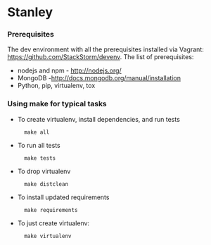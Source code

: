 Stanley
======

### Prerequisites 
The dev environment with all the prerequisites installed via Vagrant: https://github.com/StackStorm/devenv. 
The list of prerequisites: 
* nodejs and npm - http://nodejs.org/
* MongoDB -http://docs.mongodb.org/manual/installation
* Python, pip, virtualenv, tox

### Using make for typical tasks
* To create virtualenv, install dependencies, and run tests
 
        make all

* To run all tests
 
        make tests

* To drop virtualenv

        make distclean

* To install updated requirements
 
        make requirements

* To just create virtualenv:

        make virtualenv
